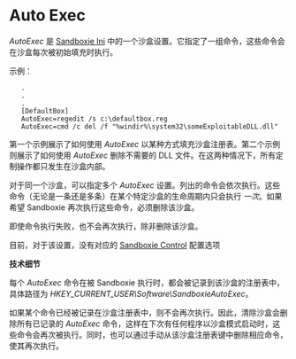 # Auto Exec

_AutoExec_ 是 [Sandboxie Ini](SandboxieIni.md) 中的一个沙盒设置。它指定了一组命令，这些命令会在沙盒每次被初始填充时执行。

示例：

```
   .
   .
   .
   [DefaultBox]
   AutoExec=regedit /s c:\defaultbox.reg
   AutoExec=cmd /c del /f "%windir%\system32\someExploitableDLL.dll"
```

第一个示例展示了如何使用 _AutoExec_ 以某种方式填充沙盒注册表。第二个示例则展示了如何使用 _AutoExec_ 删除不需要的 DLL 文件。在这两种情况下，所有定制操作都只发生在沙盒内部。

对于同一个沙盒，可以指定多个 _AutoExec_ 设置。列出的命令会依次执行。这些命令（无论是一条还是多条）在某个特定沙盒的生命周期内只会执行 _一次_。如果希望 Sandboxie 再次执行这些命令，必须删除该沙盒。

即使命令执行失败，也不会再次执行，除非删除该沙盒。

目前，对于该设置，没有对应的 [Sandboxie Control](SandboxieControl.md) 配置选项

**技术细节**

每个 _AutoExec_ 命令在被 Sandboxie 执行时，都会被记录到该沙盒的注册表中，具体路径为 _HKEY_CURRENT_USER\Software\SandboxieAutoExec_。

如果某个命令已经被记录在沙盒注册表中，则不会再次执行。因此，清除沙盒会删除所有已记录的 _AutoExec_ 命令，这样在下次有任何程序以沙盒模式启动时，这些命令会再次被执行。同时，也可以通过手动从该沙盒注册表键中删除相应命令，使其再次执行。

